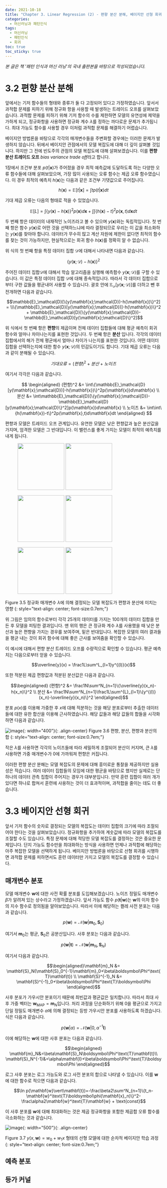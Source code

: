 ```yaml
---
date: 2021-10-18
title: "Chapter 3. Linear Regression (2) - 편향 분산 분해, 베이지안 선형 회귀"
categories: 
  - 머신러닝과 패턴인식
tags: 
  - 머신러닝
  - 패턴인식
  - 회귀
toc: true  
toc_sticky: true 
---
```

*본 글은 책 '패턴 인식과 머신 러닝'의 국내 출판본을 바탕으로 작성되었습니다.*

# 3.2 편향 분산 분해

앞에서는 기저 함수들의 형태와 종류가 둘 다 고정되어 있다고 가정하였습니다. 앞서서 과적합 문제를 피하기 위해 정규화 항을 사용할 때 발생하는 트레이드 오프를 살펴보았습니다. 과적합 문제를 피하기 위해 기저 함수의 수를 제한하면 모델의 유연성에 제약을 가하게 되고, 정규화항을 사용하면 정규화 계수 $\lambda$를 정하는 까다로운 문제가 추가됩니다. 최대 가능도 함수를 사용할 경우 이처럼 과적합 문제를 해결하기 어렵습니다. 

베이지안 방법론을 바탕으로 각각의 매개변수들을 주변화할 경우에는 이러한 문제가 발생하지 않습니다. 뒤에서 베이지안 관점에서의 모델 복잡도에 대해 더 깊이 살펴볼 것입니다. 하지만 그 전에 빈도주의 관점의 모델 복잡도에 대해 살펴보겠습니다. 이를 **편향 분산 트레이드 오프** *bias variance trade off*라고 합니다. 

1장에서 조건부 분포 $p(t\vert\mathbf{x})$가 주어졌을 경우 최적 예측값에 도달하도록 하는 다양한 오류 함수들에 대해 살펴보았으며, 가장 많이 사용되는 오류 함수는 제곱 오류 함수였습니다. 이 경우 최적의 예측치 $h(\mathbf{x})$는 다음과 같은 조건부 기댓값으로 주어집니다.

$$h(\mathbf{x})=\mathbb{E}[t\vert\mathbf{x}]=\int tp(t\vert\mathbf{x})dt$$

기대 제곱 오류는 다음의 형태로 적을 수 있었습니다.

$$\mathbb{E}[L] = \int\{y(\mathbf{x})-h(\mathbf{x})\}^2p(\mathbf{x})d\mathbf{x} +\int\int\{h(\mathbf{x})-t\}^2p(\mathbf{x},t)d\mathbf{x}dt$$

두 번째 항은 데이터의 내재적인 노이즈라고 볼 수 있으며 $y(\mathbf{x})$와는 독립적입니다. 첫 번째 항은 함수 $y(\mathbf{x})$로 어떤 것을 선택하느냐에 따라 결정되므로 우리는 이 값을 최소화하는 $y(\mathbf{x})$를 찾아야 합니다.  데이터가 무수히 많고 계산 자원에 제한이 없다면 최적의 함수를 찾는 것이 가능하지만, 현실적으로는 회귀 함수 $h(\mathbf{x})$를 정확히 알 수 없습니다. 

위 식의 첫 번째 항을 특정 데이터 집합 $\mathcal{D}$에 대해서 나타내면 다음과 같습니다.

$$\{y(\mathbf{x};\mathcal{D})-h(\mathbf{x})\}^2$$

주어진 데이터 집합$\mathcal{D}$에 대해서 학습 알고리즘을 실행해 예측함수 $y(\mathbf{x};\mathcal{D})$를 구할 수 있습니다. 이 값은 특정 데이터 집합 $\mathcal{D}$에 대해 종속적입니다.  따라서 각 데이터 집합으로부터 구한 값들을 평균내어 사용할 수 있습니다. 괄호 안에 $\mathbb{E}_\mathcal{D}[y(\mathbf{x};\mathcal{D})]$를 더하고 뺀 후 전개하면 다음과 같습니다.

$$\mathbb{E}_\mathcal{D}[\{y(\mathbf{x};\mathcal{D})-h(\mathbf{x})\}^2] = \\\{\mathbb{E}_\mathcal{D}[y(\mathbf{x};\mathcal{D})]-h(\mathbf{x})\}^2 + \mathbb{E}_\mathcal{D}[\{y(\mathbf{x};\mathcal{D})-\mathbb{E}_\mathcal{D}[y(\mathbf{x};\mathcal{D}\}^2]$$

위 식에서 첫 번째 항은 **편향**의 제곱이며 전체 데이터 집합들에 대해 평균 예측이 회귀 함수와 얼마나 차이나는지를 표현한 것입니다. 두 번째 항은 **분산** 입니다. 각각의 데이터 집합에서의 해가 전체 평균에서 얼마나 차이가 나는지를 표현한 것입니다. 어떤 데이터 집합을 선택하는지에 대한 함수 $y(\mathbf{x};\mathcal{D})$의 민감도이기도 합니다. 기대 제곱 오류는 다음과 같이 분해될 수 있습니다.

$$기대 오류 = (편향)^2 + 분산 + 노이즈$$

여기서 각각은 다음과 같습니다.

$$
\begin{aligned}
(편향)^2 &= \int\{\mathbb{E}_\mathcal{D}[y(\mathbf{x};\mathcal{D})]-h(\mathbf{x})\}^2p(\mathbf{x})d\mathbf{x} \\
분산 &=  \int\mathbb{E}_\mathcal{D}[\{y(\mathbf{x};\mathcal{D})-\mathbb{E}_\mathcal{D}[y(\mathbf{x};\mathcal{D}\}^2]p(\mathbf{x})d\mathbf{x} \\
노이즈 &=  \int\int\{h(\mathbf{x})-t\}^2p(\mathbf{x},t)d\mathbf{x}dt
\end{aligned}
$$

편향과 모델은 트레이드 오프 관계입니다. 유연한 모델은 낮은 편향값과 높은 분산값을 가지며, 엄격한 모델은 그 반대입니다. 이 밸런스를 좋게 가지는 모델이 최적의 예측치를 내게 됩니다. 

<figure class="half">
  <a href="/assets/images/ml/Figure3.5a.png">
  <img src="/assets/images/ml/Figure3.5a.png" width="150"></a>

  <a href="/assets/images/ml/Figure3.5b.png">
  <img src="/assets/images/ml/Figure3.5b.png" width="150"></a>
</figure>
<figure class="half">
  <a href="/assets/images/ml/Figure3.5c.png">
  <img src="/assets/images/ml/Figure3.5c.png" width="150"></a>

  <a href="/assets/images/ml/Figure3.5d.png">
  <img src="/assets/images/ml/Figure3.5d.png" width="150"></a>
</figure>
<figure class="half">
  <a href="/assets/images/ml/Figure3.5e.png">
  <img src="/assets/images/ml/Figure3.5e.png" width="150"></a>

  <a href="/assets/images/ml/Figure3.5f.png">
  <img src="/assets/images/ml/Figure3.5f.png" width="150"></a>
</figure>

Figure 3.5 정규화 매개변수 $\lambda$에 의해 결정되는 모델 복잡도가 편향과 분산에 미치는 영향
{: style="text-align: center; font-size:0.7em;"}

위 그림은 임의의 함수로부터 각각 25개의 데이터를 가지는 100개의 데이터 집합을 만든 후 모델을 피팅한 결과입니다. 맨 위의 행은 큰 정규화 계수 $\lambda$를 사용했을 때 낮은 분산과 높은 편향을 가지는 경우를 보여주며, 밑은 반대입니다. 복잡한 모델의 여러 결과들을 평균 내는 것이 회귀 함수에 대해 좋은 근사를 보여줌을 확인할 수 있습니다.

이 예시에 대해서 편향 분산 트레이드 오프를 수량적으로 확인할 수 있습니다. 평균 예측치는 다음으로부터 얻을 수 있습니다.

$$\overline{y}(x) = \frac1L\sum^L_{l=1}y^{(l)}(x)$$

또한 적분된 제곱 편향값과 적분된 분산값은 다음과 같습니다.

$$\begin{aligned}
(편향)^2 &= \frac1N\sum^N_{n=1}\{\overline{y}(x_n)-h(x_n)\}^2 \\
분산 &= \frac1N\sum^N_{n=1}\frac1L\sum^{L}_{l=1}\{y^{(l)}(x_n)-\overline{y}(x_n)\}^2
\end{aligned}$$

분포 $p(x)$를 이용해 가중한 후 $x$에 대해 적분하는 것을 해당 분포로부터 추출한 데이터들에 대한 유한 합산을 이용해 근사하였습니다. 해당 값들과 해당 값들의 합들을 시각화하면 다음과 같습니다.

![image](/assets/images/ml/Figure3.6.png){: width="400"}{: .align-center} 
Figure 3.6 편향, 분산, 편향과 분산의 합
{: style="text-align: center; font-size:0.7em;"}

작은 $\lambda$를 사용하면 각각의 노이즈들에 따라 세밀하게 조절되어 분산이 커지며, 큰 $\lambda$를 사용하면 가중 매개변수가 0에 가까워져 편향은 커집니다. 

이러한 편향 분산 분해는 모델 복잡도의 문제에 대해 흥미로운 통찰을 제공하지만 실용성은 적습니다. 여러 데이터 집합들의 모임에 대한 평균을 바탕으로 했지만 실제로는 단 하나의 데이터 관측 집합이 주어지는 경우가 대부분입니다. 만약 훈련 집합이 여러 개가 있다면 하나로 합쳐서 훈련에 사용하는 것이 더 효과적이며, 과적합을 줄이는 데도 더 좋습니다.

# 3.3 베이지안 선형 회귀

앞서 기저 함수의 숫자로 결정되는 모델의 복잡도는 데이터 집합의 크기에 따라 조절되어야 한다는 것을 살펴보았습니다. 정규화항을 추가하여 계숫값에 따라 모델의 복잡도를 조절할 수도 있습니다. 특정 문제에 대해 적당한 모델 복잡도를 결정하는 것은 중요한 문제입니다. 단지 가능도 함수만을 최대화하는 방식을 사용하면 언제나 과적합에 해당하는 아주 복잡한 모델을 선택하게 됩니다. 베이지안 방법론을 바탕으로 선형 회귀를 시행하면 과적합 문제를 피하면서도 훈련 데이터만 가지고 모델의 복잡도를 결정할 수 있습니다.

## 매개변수 분포

모델 매개변수 $\mathbf{w}$에 대한 사전 확률 분포를 도입해보겠습니다. 노이즈 정밀도 매개변수 $\beta$가 알려져 있는 상수라고 가정하겠습니다. 앞서 가능도 함수 $p(\mathbf{t}\vert\mathbf{w})$는 $\mathbf{w}$의 이차 함수의 지수 함수로 정의됨을 알아보았습니다. 따라서 이에 해당하는 켤레 사전 분포는 다음과 같습니다.

$$p(\mathbf{w})=\mathcal{N}(\mathbf{w}\vert\mathbf{m}_0,\mathbf{S}_0)$$

여기서 $\mathbf{m}_0$는 평균, $\mathbf{S}_0$은 공분산입니다. 사후 분포는 다음과 같습니다.

$$p(\mathbf{w}\vert\mathbf{t}) = \mathcal{N}(\mathbf{w}\vert\mathbf{m}_N, \mathbf{S}_N)$$

여기서 다음과 같습니다.

$$\begin{aligned}\mathbf{m}_N &= \mathbf{S}_N(\mathbf{S}_0^{-1}\mathbf{m}_0+\beta\boldsymbol\Phi^\text{T}\mathbf{t}) \\
\mathbf{S}^{-1}_N &= \mathbf{S}^{-1}_0+\beta\boldsymbol\Phi^\text{T}\boldsymbol\Phi
\end{aligned}$$

사후 분포가 가우시안 분포이기 때문에 최빈값과 평균값은 일치합니다. 따라서 최대 사후 가중 벡터는 $\mathbf{w}_\text{MAP}=\mathbf{m}_N$입니다. 처리 과정을 단순화하기 위해 0을 평균으로 가지고 단일 정밀도 매개변수 $\alpha$에 의해 결정되는 등방 가우시안 분포를 사용하도록 하겠습니다. 식은 다음과 같습니다.

$$p(\mathbf{w}\vert\alpha)=\mathcal{N}(\mathbf{w}\vert0,\alpha^{-1}\mathbf{I})$$

이에 해당하는 $\mathbf{w}$에 대한 사후 분포는 다음과 같습니다.

$$\begin{aligned}
\mathbf{m}_N&=\beta\mathbf{S}_N\boldsymbol\Phi^\text{T}\mathbf{t}\\
\mathbf{S}_N^{-1}&=\alpha\mathbf{I}+\beta\boldsymbol\Phi^\text{T}\boldsymbol\Phi
\end{aligned}$$

로그 사후 분포는 로그 가능도와 로그 사전 분포의 합으로 나타낼 수 있습니다. 이를 $\mathbf{w}$에 대한 함수로 적으면 다음과 같습니다.

$$\ln p(\mathbf{w}\vert\mathbf{t})=-\frac\beta2\sum^N_{n=1}\{t_n-\mathbf{w}^\text{T}\boldsymbol\phi(\mathbf{x}_n)\}^2-\frac\alpha2\mathbf{w}^\text{T}\mathbf{w} + \text{const}$$

이 사후 분포를 $\mathbf{w}$에 대해 최대화하는 것은 제곱 정규화항을 포함한 제곱합 오류 함수를 극소화하는 것과 같습니다.

![image](/assets/images/ml/Figure3.7.png){: width="500"}{: .align-center}

Figure 3.7 $y(x,\mathbf{w}) = w_0 + w_1x$ 형태의 선형 모델에 대한 순차적 베이지안 학습 과정
{: style="text-align: center; font-size:0.7em;"}

## 예측 분포

## 등가 커널
